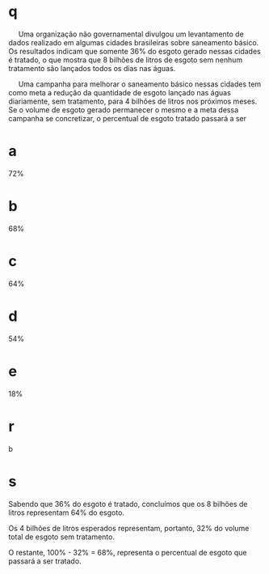 # q
     Uma organização não governamental divulgou um levantamento de dados realizado em algumas cidades brasileiras sobre saneamento básico. Os resultados indicam que somente 36% do esgoto gerado nessas cidades é tratado, o que mostra que 8 bilhões de litros de esgoto sem nenhum tratamento são lançados todos os dias nas águas.

     Uma campanha para melhorar o saneamento básico nessas cidades tem como meta a redução da quantidade de esgoto lançado nas águas diariamente, sem tratamento, para 4 bilhões de litros nos próximos meses. Se o volume de esgoto gerado permanecer o mesmo e a meta dessa campanha se concretizar, o percentual de esgoto tratado passará a ser

# a
72%

# b
68%

# c
64%

# d
54%

# e
18%

# r
b

# s
Sabendo que 36% do esgoto é tratado, concluímos que os 8 bilhões de litros representam 64% do esgoto.

Os 4 bilhões de litros esperados representam, portanto, 32% do volume total de esgoto sem tratamento.

O restante, 100% - 32% = 68%, representa o percentual de esgoto que passará a ser tratado.

